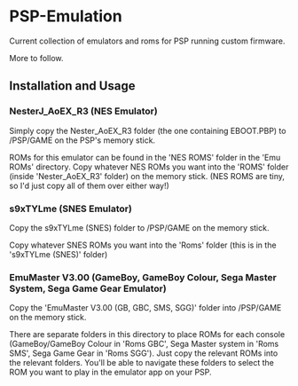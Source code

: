 # PSP-Emulation

Current collection of emulators and roms for PSP running custom firmware.

More to follow.

## Installation and Usage

### NesterJ_AoEX_R3 (NES Emulator)

Simply copy the Nester_AoEX_R3 folder (the one containing EBOOT.PBP) to /PSP/GAME on the PSP's memory stick.

ROMs for this emulator can be found in the 'NES ROMS' folder in the 'Emu ROMs' directory. Copy whatever NES ROMs you want into the 'ROMS' folder (inside 'Nester_AoEX_R3' folder) on the memory stick. (NES ROMS are tiny, so I'd just copy all of them over either way!)

### s9xTYLme (SNES Emulator)

Copy the s9xTYLme (SNES) folder to /PSP/GAME on the memory stick.

Copy whatever SNES ROMs you want into the 'Roms' folder (this is in the 's9xTYLme (SNES)' folder)

### EmuMaster V3.00 (GameBoy, GameBoy Colour, Sega Master System, Sega Game Gear Emulator)

Copy the 'EmuMaster V3.00 (GB, GBC, SMS, SGG)' folder into /PSP/GAME on the memory stick.

There are separate folders in this directory to place ROMs for each console (GameBoy/GameBoy Colour in 'Roms GBC', Sega Master system in 'Roms SMS', Sega Game Gear in 'Roms SGG'). Just copy the relevant ROMs into the relevant folders. You'll be able to navigate these folders to select the ROM you want to play in the emulator app on your PSP.
